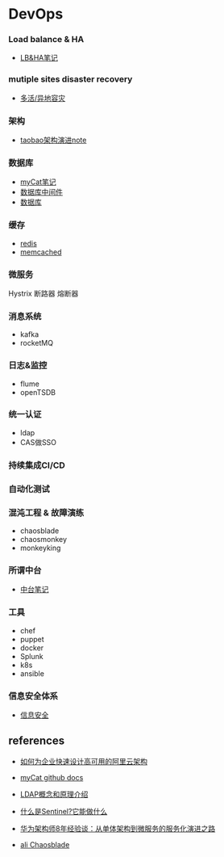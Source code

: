
# DevOps

### Load balance & HA
 * [LB&HA笔记](hanote.md)

### mutiple sites disaster recovery
 * [多活/异地容灾](disaster_recovery.md)

### 架构
* [taobao架构演进note](taobao_arch.md)

### 数据库
* [myCat笔记](mycat.md)
* [数据库中间件](dbmiddleware.md)
* [数据库](database.md)

### 缓存
 * [redis]()
 * [memcached](https://github.com/memcached/memcached)

### 微服务
Hystrix  断路器 熔断器

### 消息系统
 * kafka
 * rocketMQ

### 日志&监控
 * flume
 * openTSDB

### 统一认证
 * ldap
 * CAS做SSO

### 持续集成CI/CD

### 自动化测试

### 混沌工程 & 故障演练
  * chaosblade
  * chaosmonkey
  * monkeyking

### 所谓中台
* [中台笔记](zhongtai.md)

### 工具
* chef
* puppet
* docker
* Splunk
* k8s
* ansible

### 信息安全体系
* [信息安全](security.md)






## references
* [如何为企业快速设计高可用的阿里云架构](https://blog.51cto.com/ganbing/2103694)
* [myCat github docs](https://github.com/MyCATApache/Mycat-doc)
* [LDAP概念和原理介绍](https://www.cnblogs.com/wilburxu/p/9174353.html)
* [什么是Sentinel?它能做什么](https://blog.csdn.net/u012190514/article/details/81383698)
* [华为架构师8年经验谈：从单体架构到微服务的服务化演进之路](https://sdk.cn/news/4033)

* [ali Chaosblade](https://github.com/chaosblade-io/chaosblade/blob/master/README_CN.md)

